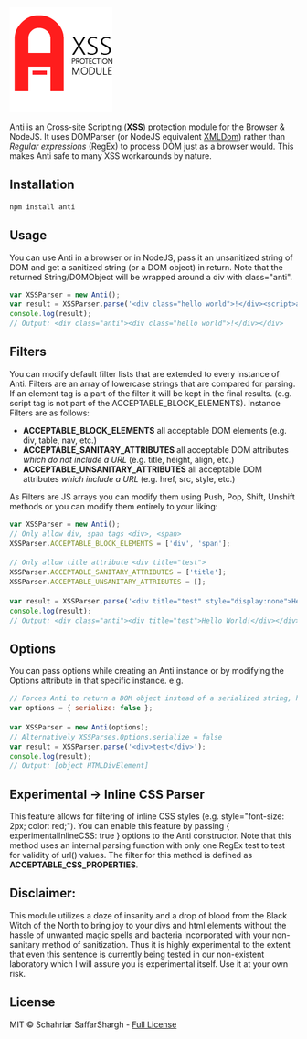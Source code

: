 ![Anti](https://raw.githubusercontent.com/schahriar/anti/master/Anti.png)

Anti is an Cross-site Scripting (**XSS**) protection module for the Browser & NodeJS. It uses DOMParser (or NodeJS equivalent [XMLDom](https://github.com/jindw/xmldom)) rather than *Regular expressions* (RegEx) to process DOM just as a browser would. This makes Anti safe to many XSS workarounds by nature.

## Installation
```javascript
npm install anti
```

## Usage
You can use Anti in a browser or in NodeJS, pass it an unsanitized string of DOM and get a sanitized string (or a DOM object) in return. Note that the returned String/DOMObject will be wrapped around a div with class="anti".
```javascript
var XSSParser = new Anti();
var result = XSSParser.parse('<div class="hello world">!</div><script>alert("xss")</script>');
console.log(result);
// Output: <div class="anti"><div class="hello world">!</div></div>
```

## Filters
You can modify default filter lists that are extended to every instance of Anti. Filters are an array of lowercase strings that are compared for parsing. If an element tag is a part of the filter it will be kept in the final results. (e.g. script tag is not part of the ACCEPTABLE_BLOCK_ELEMENTS). Instance Filters are as follows:
- **ACCEPTABLE_BLOCK_ELEMENTS** all acceptable DOM elements (e.g. div, table, nav, etc.)
- **ACCEPTABLE_SANITARY_ATTRIBUTES** all acceptable DOM attributes *which do not include a URL* (e.g. title, height, align, etc.)
- **ACCEPTABLE_UNSANITARY_ATTRIBUTES** all acceptable DOM attributes *which include a URL* (e.g. href, src, style, etc.)

As Filters are JS arrays you can modify them using Push, Pop, Shift, Unshift methods or you can modify them entirely to your liking:

```javascript
var XSSParser = new Anti();
// Only allow div, span tags <div>, <span>
XSSParser.ACCEPTABLE_BLOCK_ELEMENTS = ['div', 'span'];

// Only allow title attribute <div title="test">
XSSParser.ACCEPTABLE_SANITARY_ATTRIBUTES = ['title'];
XSSParser.ACCEPTABLE_UNSANITARY_ATTRIBUTES = [];

var result = XSSParser.parse('<div title="test" style="display:none">Hello World!</div><section>This will be excluded</section>');
console.log(result);
// Output: <div class="anti"><div title="test">Hello World!</div></div>
```

## Options
You can pass options while creating an Anti instance or by modifying the Options attribute in that specific instance.
e.g.
```javascript
// Forces Anti to return a DOM object instead of a serialized string, hence you will be able to directly append the output
var options = { serialize: false };

var XSSParser = new Anti(options);
// Alternatively XSSParses.Options.serialize = false
var result = XSSParser.parse('<div>test</div>');
console.log(result);
// Output: [object HTMLDivElement]
```

## Experimental -> Inline CSS Parser
This feature allows for filtering of inline CSS styles (e.g. style="font-size: 2px; color: red;"). You can enable this feature by passing { experimentalInlineCSS: true } options to the Anti constructor. Note that this method uses an internal parsing function with only one RegEx test to test for validity of url() values. The filter for this method is defined as **ACCEPTABLE_CSS_PROPERTIES**.

## Disclaimer:
This module utilizes a doze of insanity and a drop of blood from the Black Witch of the North to bring joy to your divs and html elements without the hassle of unwanted magic spells and bacteria incorporated with your non-sanitary method of sanitization. Thus it is highly experimental to the extent that even this sentence is currently being tested in our non-existent laboratory which I will assure you is experimental itself. Use it at your own risk.

## License
MIT &copy; Schahriar SaffarShargh - [Full License](https://github.com/schahriar/anti/blob/master/README.md)